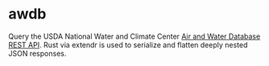 # awdb

Query the USDA National Water and Climate Center 
[Air and Water Database REST
API](https://wcc.sc.egov.usda.gov/awdbRestApi/swagger-ui/index.html). Rust via 
extendr is used to serialize and flatten deeply nested JSON responses.